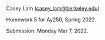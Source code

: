 Casey Lam (casey_lam@berkeley.edu)

Homework 5 for Ay250, Spring 2022.

Submission: Monday Mar 7, 2022.